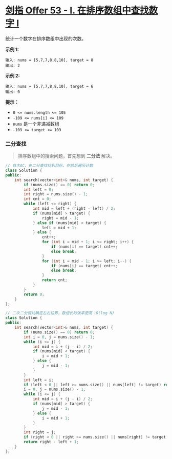 # [剑指 Offer 53 - I. 在排序数组中查找数字 I](https://leetcode.cn/problems/zai-pai-xu-shu-zu-zhong-cha-zhao-shu-zi-lcof/)

统计一个数字在排序数组中出现的次数。

**示例 1:**

```
输入: nums = [5,7,7,8,8,10], target = 8
输出: 2
```

**示例 2:**

```
输入: nums = [5,7,7,8,8,10], target = 6
输出: 0
```

**提示：**

- `0 <= nums.length <= 105`
- `-109 <= nums[i] <= 109`
- `nums` 是一个非递减数组
- `-109 <= target <= 109`

### 二分查找

> 排序数组中的搜索问题，首先想到 **二分法** 解决。

```c++
// 自主AC，先二分查找找到目标，在前后遍历计数
class Solution {
public:
    int search(vector<int>& nums, int target) {
        if (nums.size() == 0) return 0;
        int left = 0;
        int right = nums.size() - 1;
        int cnt = 0;
        while (left <= right) {
            int mid = left + (right - left) / 2;
            if (nums[mid] > target) {
                right = mid - 1;
            } else if (nums[mid] < target) {
                left = mid + 1;
            } else {
                cnt++;
                for (int i = mid + 1; i <= right; i++) {
                    if (nums[i] == target) cnt++;
                    else break;
                }
                for (int i = mid - 1; i >= left; i--) {
                    if (nums[i] == target) cnt++;
                    else break;
                }
                return cnt;
            }
        }
        return 0;
    }
};
```

```c++
// 二次二分查找确定左右边界，数组长时效率更高：O(log N)
class Solution {
public:
    int search(vector<int>& nums, int target) {
        if (nums.size() == 0) return 0;
        int i = 0, j = nums.size() - 1;
        while (i <= j) {
            int mid = i + (j - i) / 2;
            if (nums[mid] < target) {
                i = mid + 1;
            } else {
                j = mid - 1;
            }
        }
        int left = i;
        if (left < 0 || left >= nums.size() || nums[left] != target) return 0;
        i = 0, j = nums.size() - 1;
        while (i <= j) {
            int mid = i + (j - i) / 2;
            if (nums[mid] > target) {
                j = mid - 1;
            } else {
                i = mid + 1;
            }
        }
        int right = j;
        if (right < 0 || right >= nums.size() || nums[right] != target) return 0;
        return right - left + 1;
    }
};
```

